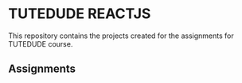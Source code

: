 # TUTEDUDE REACTJS

This repository contains the projects created for the assignments for TUTEDUDE course.

## Assignments


